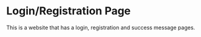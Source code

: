 
# Login/Registration Page

This is a website that has a login, registration and success message pages.
